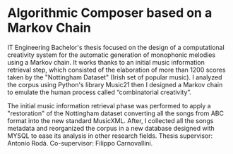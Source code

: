 # Algorithmic Composer based on a Markov Chain

IT Engineering Bachelor's thesis focused on the design of a computational creativity system for the automatic generation of monophonic melodies using a Markov chain. It works thanks to an initial music information retrieval step, which consisted of the elaboration of more than 1200 scores taken by the "Nottingham Dataset" (Irish set of popular music). I analyzed the corpus using Python's library Music21 then I designed a Markov chain to emulate the human process called “combinatorial creativity”.

The initial music information retrieval phase was performed to apply a "restoration" of the Nottingham dataset converting all the songs from ABC format into the new standard MusicXML. After, I collected all the songs metadata and reorganized the corpus in a new database designed with MYSQL to ease its analysis in other research fields.
Thesis supervisor: Antonio Rodà.
Co-supervisor: Filippo Carnovallini.
